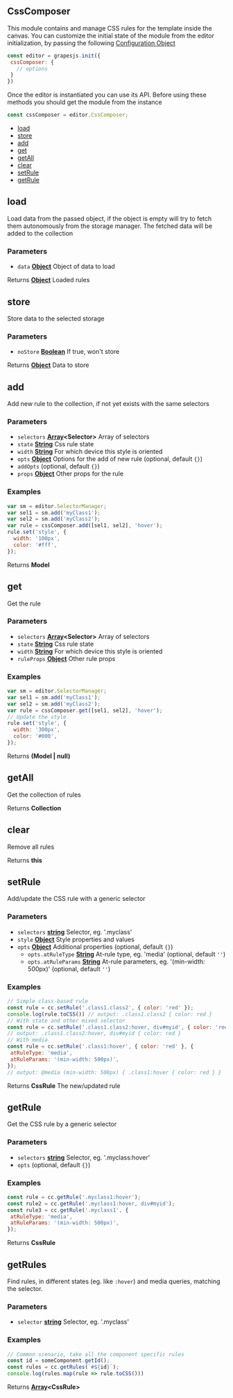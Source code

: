 <!-- Generated by documentation.js. Update this documentation by updating the source code. -->

## CssComposer

This module contains and manage CSS rules for the template inside the canvas.
You can customize the initial state of the module from the editor initialization, by passing the following [Configuration Object][1]

```js
const editor = grapesjs.init({
 cssComposer: {
   // options
 }
})
```

Once the editor is instantiated you can use its API. Before using these methods you should get the module from the instance

```js
const cssComposer = editor.CssComposer;
```

-   [load][2]
-   [store][3]
-   [add][4]
-   [get][5]
-   [getAll][6]
-   [clear][7]
-   [setRule][8]
-   [getRule][9]

## load

Load data from the passed object, if the object is empty will try to fetch them
autonomously from the storage manager.
The fetched data will be added to the collection

### Parameters

-   `data` **[Object][10]** Object of data to load

Returns **[Object][10]** Loaded rules

## store

Store data to the selected storage

### Parameters

-   `noStore` **[Boolean][11]** If true, won't store

Returns **[Object][10]** Data to store

## add

Add new rule to the collection, if not yet exists with the same selectors

### Parameters

-   `selectors` **[Array][12]&lt;Selector>** Array of selectors
-   `state` **[String][13]** Css rule state
-   `width` **[String][13]** For which device this style is oriented
-   `opts` **[Object][10]** Options for the add of new rule (optional, default `{}`)
-   `addOpts`   (optional, default `{}`)
-   `props` **[Object][10]** Other props for the rule

### Examples

```javascript
var sm = editor.SelectorManager;
var sel1 = sm.add('myClass1');
var sel2 = sm.add('myClass2');
var rule = cssComposer.add([sel1, sel2], 'hover');
rule.set('style', {
  width: '100px',
  color: '#fff',
});
```

Returns **Model** 

## get

Get the rule

### Parameters

-   `selectors` **[Array][12]&lt;Selector>** Array of selectors
-   `state` **[String][13]** Css rule state
-   `width` **[String][13]** For which device this style is oriented
-   `ruleProps` **[Object][10]** Other rule props

### Examples

```javascript
var sm = editor.SelectorManager;
var sel1 = sm.add('myClass1');
var sel2 = sm.add('myClass2');
var rule = cssComposer.get([sel1, sel2], 'hover');
// Update the style
rule.set('style', {
  width: '300px',
  color: '#000',
});
```

Returns **(Model | null)** 

## getAll

Get the collection of rules

Returns **Collection** 

## clear

Remove all rules

Returns **this** 

## setRule

Add/update the CSS rule with a generic selector

### Parameters

-   `selectors` **[string][13]** Selector, eg. '.myclass'
-   `style` **[Object][10]** Style properties and values
-   `opts` **[Object][10]** Additional properties (optional, default `{}`)
    -   `opts.atRuleType` **[String][13]** At-rule type, eg. 'media' (optional, default `''`)
    -   `opts.atRuleParams` **[String][13]** At-rule parameters, eg. '(min-width: 500px)' (optional, default `''`)

### Examples

```javascript
// Simple class-based rule
const rule = cc.setRule('.class1.class2', { color: 'red' });
console.log(rule.toCSS()) // output: .class1.class2 { color: red }
// With state and other mixed selector
const rule = cc.setRule('.class1.class2:hover, div#myid', { color: 'red' });
// output: .class1.class2:hover, div#myid { color: red }
// With media
const rule = cc.setRule('.class1:hover', { color: 'red' }, {
 atRuleType: 'media',
 atRuleParams: '(min-width: 500px)',
});
// output: @media (min-width: 500px) { .class1:hover { color: red } }
```

Returns **CssRule** The new/updated rule

## getRule

Get the CSS rule by a generic selector

### Parameters

-   `selectors` **[string][13]** Selector, eg. '.myclass:hover'
-   `opts`   (optional, default `{}`)

### Examples

```javascript
const rule = cc.getRule('.myclass1:hover');
const rule2 = cc.getRule('.myclass1:hover, div#myid');
const rule3 = cc.getRule('.myclass1', {
 atRuleType: 'media',
 atRuleParams: '(min-width: 500px)',
});
```

Returns **CssRule** 

## getRules

Find rules, in different states (eg. like `:hover`) and media queries, matching the selector.

### Parameters

-   `selector` **[string][13]** Selector, eg. '.myclass'

### Examples

```javascript
// Common scenario, take all the component specific rules
const id = someComponent.getId();
const rules = cc.getRules(`#${id}`);
console.log(rules.map(rule => rule.toCSS()))
```

Returns **[Array][12]&lt;CssRule>** 

[1]: https://github.com/artf/grapesjs/blob/master/src/css_composer/config/config.js

[2]: #load

[3]: #store

[4]: #add

[5]: #get

[6]: #getall

[7]: #clear

[8]: #setrule

[9]: #getrule

[10]: https://developer.mozilla.org/docs/Web/JavaScript/Reference/Global_Objects/Object

[11]: https://developer.mozilla.org/docs/Web/JavaScript/Reference/Global_Objects/Boolean

[12]: https://developer.mozilla.org/docs/Web/JavaScript/Reference/Global_Objects/Array

[13]: https://developer.mozilla.org/docs/Web/JavaScript/Reference/Global_Objects/String
